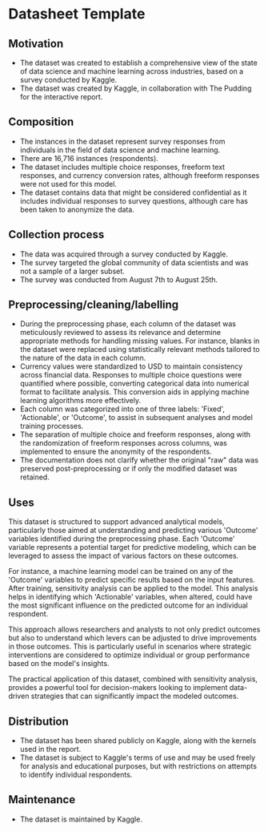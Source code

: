 # Datasheet Template

## Motivation

- The dataset was created to establish a comprehensive view of the state of data science and machine learning across industries, based on a survey conducted by Kaggle.
- The dataset was created by Kaggle, in collaboration with The Pudding for the interactive report.

## Composition

- The instances in the dataset represent survey responses from individuals in the field of data science and machine learning.
- There are 16,716 instances (respondents).
- The dataset includes multiple choice responses, freeform text responses, and currency conversion rates, although freeform responses were not used for this model.
- The dataset contains data that might be considered confidential as it includes individual responses to survey questions, although care has been taken to anonymize the data.

## Collection process

- The data was acquired through a survey conducted by Kaggle.
- The survey targeted the global community of data scientists and was not a sample of a larger subset.
- The survey was conducted from August 7th to August 25th.

## Preprocessing/cleaning/labelling

- During the preprocessing phase, each column of the dataset was meticulously reviewed to assess its relevance and determine appropriate methods for handling missing values. For instance, blanks in the dataset were replaced using statistically relevant methods tailored to the nature of the data in each column.
- Currency values were standardized to USD to maintain consistency across financial data. Responses to multiple choice questions were quantified where possible, converting categorical data into numerical format to facilitate analysis. This conversion aids in applying machine learning algorithms more effectively.
- Each column was categorized into one of three labels: 'Fixed', 'Actionable', or 'Outcome', to assist in subsequent analyses and model training processes.
- The separation of multiple choice and freeform responses, along with the randomization of freeform responses across columns, was implemented to ensure the anonymity of the respondents.
- The documentation does not clarify whether the original "raw" data was preserved post-preprocessing or if only the modified dataset was retained.

## Uses

This dataset is structured to support advanced analytical models, particularly those aimed at understanding and predicting various 'Outcome' variables identified during the preprocessing phase. Each 'Outcome' variable represents a potential target for predictive modeling, which can be leveraged to assess the impact of various factors on these outcomes.

For instance, a machine learning model can be trained on any of the 'Outcome' variables to predict specific results based on the input features. After training, sensitivity analysis can be applied to the model. This analysis helps in identifying which 'Actionable' variables, when altered, could have the most significant influence on the predicted outcome for an individual respondent.

This approach allows researchers and analysts to not only predict outcomes but also to understand which levers can be adjusted to drive improvements in those outcomes. This is particularly useful in scenarios where strategic interventions are considered to optimize individual or group performance based on the model's insights.

The practical application of this dataset, combined with sensitivity analysis, provides a powerful tool for decision-makers looking to implement data-driven strategies that can significantly impact the modeled outcomes.


## Distribution

- The dataset has been shared publicly on Kaggle, along with the kernels used in the report.
- The dataset is subject to Kaggle's terms of use and may be used freely for analysis and educational purposes, but with restrictions on attempts to identify individual respondents.

## Maintenance

- The dataset is maintained by Kaggle.


